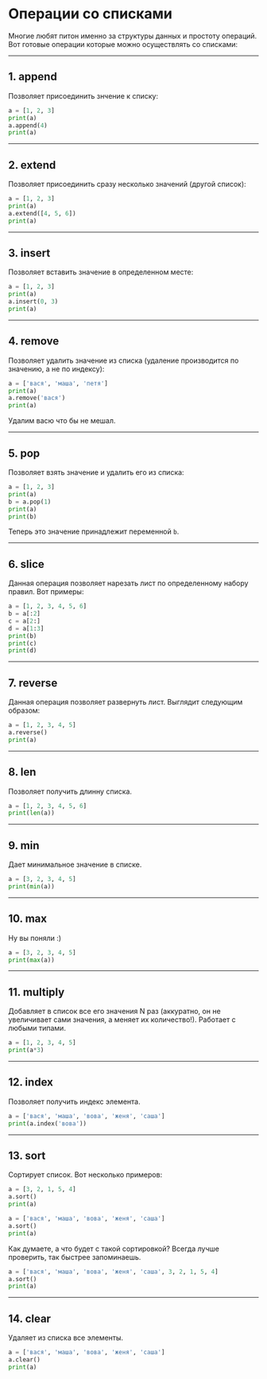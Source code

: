 # Операции со списками

Многие любят питон именно за структуры данных и простоту операций. Вот готовые операции которые можно осуществлять со списками:

---


## 1. append

Позволяет присоединить знчение к списку:

```python
a = [1, 2, 3]
print(a)
a.append(4)
print(a)
```

---


## 2. extend

Позволяет присоединить сразу несколько значений (другой список):

```python
a = [1, 2, 3]
print(a)
a.extend([4, 5, 6])
print(a)
```

---


## 3. insert

Позволяет вставить значение в определенном месте:

```python
a = [1, 2, 3]
print(a)
a.insert(0, 3)
print(a)
```

---


## 4. remove

Позволяет удалить значение из списка (удаление производится по значению, а не по индексу):

```python
a = ['вася', 'маша', 'петя']
print(a)
a.remove('вася')
print(a)
```

Удалим васю что бы не мешал.

---


## 5. pop

Позволяет взять значение и удалить его из списка:

```python
a = [1, 2, 3]
print(a)
b = a.pop(1)
print(a)
print(b)
```

Теперь это значение принадлежит переменной `b`.

---


## 6. slice

Данная операция позволяет нарезать лист по определенному набору правил. Вот примеры:

```python
a = [1, 2, 3, 4, 5, 6]
b = a[:2]
c = a[2:]
d = a[1:3]
print(b)
print(c)
print(d)
```

---

## 7. reverse

Данная операция позволяет развернуть лист. Выглядит следующим образом:

```python
a = [1, 2, 3, 4, 5]
a.reverse()
print(a)
```

---

## 8. len

Позволяет получить длинну списка.

```python
a = [1, 2, 3, 4, 5, 6]
print(len(a))
```

---

## 9. min

Дает минимальное значение в списке.

```python
a = [3, 2, 3, 4, 5]
print(min(a))
```

---

## 10. max

Ну вы поняли :)

```python
a = [3, 2, 3, 4, 5]
print(max(a))
```

---

## 11. multiply

Добавляет в список все его значения N раз (аккуратно, он не увеличивает сами значения, а меняет их количество!). Работает с любыми типами.

```python
a = [1, 2, 3, 4, 5]
print(a*3)
```

---

## 12. index

Позволяет получить индекс элемента.

```python
a = ['вася', 'маша', 'вова', 'женя', 'саша']
print(a.index('вова'))
```

---

## 13. sort

Сортирует список. Вот несколько примеров:

```python
a = [3, 2, 1, 5, 4]
a.sort()
print(a)
```


```python
a = ['вася', 'маша', 'вова', 'женя', 'саша']
a.sort()
print(a)
```

Как думаете, а что будет с такой сортировкой? Всегда лучше проверить, так быстрее запоминаешь.

```python
a = ['вася', 'маша', 'вова', 'женя', 'саша', 3, 2, 1, 5, 4]
a.sort()
print(a)
```

---

## 14. clear

Удаляет из списка все элементы.

```python
a = ['вася', 'маша', 'вова', 'женя', 'саша']
a.clear()
print(a)
```
